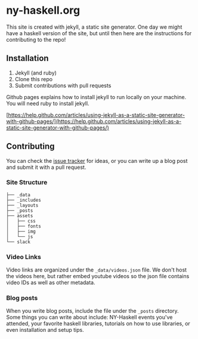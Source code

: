 # ny-haskell.org

This site is created with jekyll, a static site generator. One day we might have a haskell version of the site, but until then here are the instructions for contributing to the repo!


## Installation

1. Jekyll (and ruby)
2. Clone this repo
3. Submit contributions with pull requests

Github pages explains how to install jekyll to run locally on your machine. You will need ruby to install jekyll.

[https://help.github.com/articles/using-jekyll-as-a-static-site-generator-with-github-pages/](https://help.github.com/articles/using-jekyll-as-a-static-site-generator-with-github-pages/)

## Contributing

You can check the [issue tracker](https://github.com/ny-haskell/ny-haskell.org/issues) for ideas, or you can write up a blog post and submit it with a pull request. 

### Site Structure

```
├── _data
├── _includes
├── _layouts
├── _posts
├── assets
│   ├── css
│   ├── fonts
│   ├── img
│   └── js
└── slack
```

### Video Links

Video links are organized under the `_data/videos.json` file. We don't host the videos here, but rather embed youtube videos so the json file contains video IDs as well as other metadata.

### Blog posts

When you write blog posts, include the file under the `_posts` directory. Some things you can write about include: NY-Haskell events you've attended, your favorite haskell libraries, tutorials on how to use libraries, or even installation and setup tips. 

